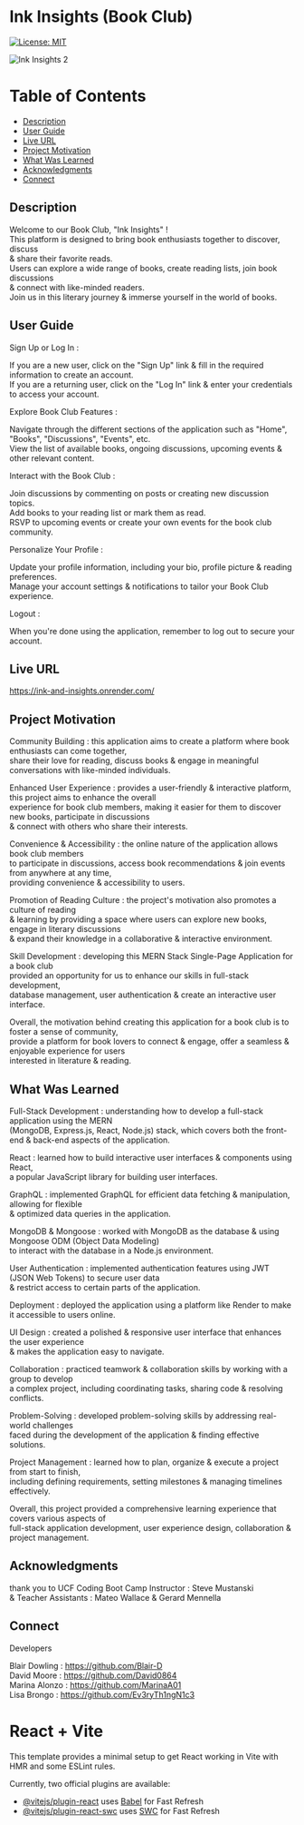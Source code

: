 # Ink Insights (Book Club)

[![License: MIT](https://img.shields.io/badge/License-MIT-yellow.svg)](https://opensource.org/licenses/MIT)

![Ink   Insights 2](https://github.com/David0864/Ink-Insights-/assets/143395934/ce6e8c17-18f5-416a-b726-2406fcf235cc)

# Table of Contents

  * [Description](#description)
  * [User Guide](#user-guide)
  * [Live URL](#live-url)
  * [Project Motivation](#project-motivation)
  * [What Was Learned](#what-was-learned)
  * [Acknowledgments](#acknowledgments)
  * [Connect](#connect)
  
## Description

Welcome to our Book Club, "Ink Insights" ! <br>
This platform is designed to bring book enthusiasts together to discover, discuss <br>
& share their favorite reads. <br>
Users can explore a wide range of books, create reading lists, join book discussions <br>
& connect with like-minded readers. <br>
Join us in this literary journey & immerse yourself in the world of books.

## User Guide

Sign Up or Log In :

If you are a new user, click on the "Sign Up" link & fill in the required information to create an account. <br>
If you are a returning user, click on the "Log In" link & enter your credentials to access your account.

Explore Book Club Features :

Navigate through the different sections of the application such as "Home", "Books", "Discussions", "Events", etc. <br>
View the list of available books, ongoing discussions, upcoming events & other relevant content.

Interact with the Book Club :

Join discussions by commenting on posts or creating new discussion topics. <br>
Add books to your reading list or mark them as read. <br>
RSVP to upcoming events or create your own events for the book club community.

Personalize Your Profile :

Update your profile information, including your bio, profile picture & reading preferences. <br>
Manage your account settings & notifications to tailor your Book Club experience.

Logout :

When you're done using the application, remember to log out to secure your account.

## Live URL 

https://ink-and-insights.onrender.com/

## Project Motivation

Community Building : this application aims to create a platform where book enthusiasts can come together, <br>
share their love for reading, discuss books & engage in meaningful conversations with like-minded individuals.


Enhanced User Experience : provides a user-friendly & interactive platform, this project aims to enhance the overall <br>
experience for book club members, making it easier for them to discover new books, participate in discussions <br>
& connect with others who share their interests.

Convenience & Accessibility : the online nature of the application allows book club members <br>
to participate in discussions, access book recommendations & join events from anywhere at any time, <br>
providing convenience & accessibility to users.


Promotion of Reading Culture : the project's motivation also promotes a culture of reading <br>
& learning by providing a space where users can explore new books, engage in literary discussions <br>
& expand their knowledge in a collaborative & interactive environment.


Skill Development : developing this MERN Stack Single-Page Application for a book club <br>
provided an opportunity for us to enhance our skills in full-stack development, <br>
database management, user authentication & create an interactive user interface.

Overall, the motivation behind creating this application for a book club is to foster a sense of community, <br>
provide a platform for book lovers to connect & engage, offer a seamless & enjoyable experience for users <br>
interested in literature & reading.

## What Was Learned

Full-Stack Development : understanding how to develop a full-stack application using the MERN <br>
(MongoDB, Express.js, React, Node.js) stack, which covers both the front-end & back-end aspects of the application.

React : learned how to build interactive user interfaces & components using React, <br>
a popular JavaScript library for building user interfaces.

GraphQL : implemented GraphQL for efficient data fetching & manipulation, allowing for flexible <br>
& optimized data queries in the application.

MongoDB & Mongoose : worked with MongoDB as the database & using Mongoose ODM (Object Data Modeling) <br>
to interact with the database in a Node.js environment.

User Authentication : implemented authentication features using JWT (JSON Web Tokens) to secure user data <br>
& restrict access to certain parts of the application.

Deployment : deployed the application using a platform like Render to make it accessible to users online.

UI Design : created a polished & responsive user interface that enhances the user experience <br>
& makes the application easy to navigate.

Collaboration : practiced teamwork & collaboration skills by working with a group to develop <br>
a complex project, including coordinating tasks, sharing code & resolving conflicts.

Problem-Solving : developed problem-solving skills by addressing real-world challenges <br>
faced during the development of the application & finding effective solutions.

Project Management : learned how to plan, organize & execute a project from start to finish, <br>
including defining requirements, setting milestones & managing timelines effectively.

Overall, this project provided a comprehensive learning experience that covers various aspects of <br>
full-stack application development, user experience design, collaboration & project management.

## Acknowledgments

thank you to UCF Coding Boot Camp Instructor : Steve Mustanski <br>
& Teacher Assistants : Mateo Wallace & Gerard Mennella

## Connect

Developers

Blair Dowling : https://github.com/Blair-D <br>
David Moore : https://github.com/David0864 <br>
Marina Alonzo : https://github.com/MarinaA01 <br>
Lisa Brongo : https://github.com/Ev3ryTh1ngN1c3


# React + Vite

This template provides a minimal setup to get React working in Vite with HMR and some ESLint rules.

Currently, two official plugins are available:

- [@vitejs/plugin-react](https://github.com/vitejs/vite-plugin-react/blob/main/packages/plugin-react/README.md) uses [Babel](https://babeljs.io/) for Fast Refresh
- [@vitejs/plugin-react-swc](https://github.com/vitejs/vite-plugin-react-swc) uses [SWC](https://swc.rs/) for Fast Refresh

